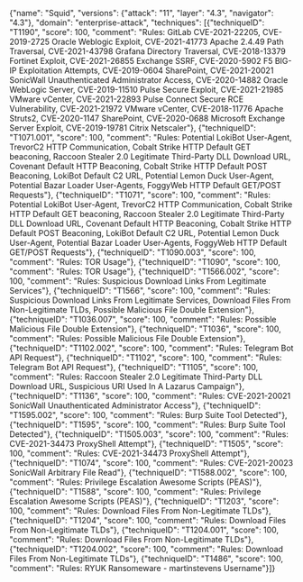 {"name": "Squid", "versions": {"attack": "11", "layer": "4.3", "navigator": "4.3"}, "domain": "enterprise-attack", "techniques": [{"techniqueID": "T1190", "score": 100, "comment": "Rules: GitLab CVE-2021-22205, CVE-2019-2725 Oracle Weblogic Exploit, CVE-2021-41773 Apache 2.4.49 Path Traversal, CVE-2021-43798 Grafana Directory Traversal, CVE-2018-13379 Fortinet Exploit, CVE-2021-26855 Exchange SSRF, CVE-2020-5902 F5 BIG-IP Exploitation Attempts, CVE-2019-0604 SharePoint, CVE-2021-20021 SonicWall Unauthenticated Administrator Access, CVE-2020-14882 Oracle WebLogic Server, CVE-2019-11510 Pulse Secure Exploit, CVE-2021-21985 VMware vCenter, CVE-2021-22893 Pulse Connect Secure RCE Vulnerability, CVE-2021-21972 VMware vCenter, CVE-2018-11776 Apache Struts2, CVE-2020-1147 SharePoint, CVE-2020-0688 Microsoft Exchange Server Exploit, CVE-2019-19781 Citrix Netscaler"}, {"techniqueID": "T1071.001", "score": 100, "comment": "Rules: Potential LokiBot User-Agent, TrevorC2 HTTP Communication, Cobalt Strike HTTP Default GET beaconing, Raccoon Stealer 2.0 Legitimate Third-Party DLL Download URL, Covenant Default HTTP Beaconing, Cobalt Strike HTTP Default POST Beaconing, LokiBot Default C2 URL, Potential Lemon Duck User-Agent, Potential Bazar Loader User-Agents, FoggyWeb HTTP Default GET/POST Requests"}, {"techniqueID": "T1071", "score": 100, "comment": "Rules: Potential LokiBot User-Agent, TrevorC2 HTTP Communication, Cobalt Strike HTTP Default GET beaconing, Raccoon Stealer 2.0 Legitimate Third-Party DLL Download URL, Covenant Default HTTP Beaconing, Cobalt Strike HTTP Default POST Beaconing, LokiBot Default C2 URL, Potential Lemon Duck User-Agent, Potential Bazar Loader User-Agents, FoggyWeb HTTP Default GET/POST Requests"}, {"techniqueID": "T1090.003", "score": 100, "comment": "Rules: TOR Usage"}, {"techniqueID": "T1090", "score": 100, "comment": "Rules: TOR Usage"}, {"techniqueID": "T1566.002", "score": 100, "comment": "Rules: Suspicious Download Links From Legitimate Services"}, {"techniqueID": "T1566", "score": 100, "comment": "Rules: Suspicious Download Links From Legitimate Services, Download Files From Non-Legitimate TLDs, Possible Malicious File Double Extension"}, {"techniqueID": "T1036.007", "score": 100, "comment": "Rules: Possible Malicious File Double Extension"}, {"techniqueID": "T1036", "score": 100, "comment": "Rules: Possible Malicious File Double Extension"}, {"techniqueID": "T1102.002", "score": 100, "comment": "Rules: Telegram Bot API Request"}, {"techniqueID": "T1102", "score": 100, "comment": "Rules: Telegram Bot API Request"}, {"techniqueID": "T1105", "score": 100, "comment": "Rules: Raccoon Stealer 2.0 Legitimate Third-Party DLL Download URL, Suspicious URI Used In A Lazarus Campaign"}, {"techniqueID": "T1136", "score": 100, "comment": "Rules: CVE-2021-20021 SonicWall Unauthenticated Administrator Access"}, {"techniqueID": "T1595.002", "score": 100, "comment": "Rules: Burp Suite Tool Detected"}, {"techniqueID": "T1595", "score": 100, "comment": "Rules: Burp Suite Tool Detected"}, {"techniqueID": "T1505.003", "score": 100, "comment": "Rules: CVE-2021-34473 ProxyShell Attempt"}, {"techniqueID": "T1505", "score": 100, "comment": "Rules: CVE-2021-34473 ProxyShell Attempt"}, {"techniqueID": "T1074", "score": 100, "comment": "Rules: CVE-2021-20023 SonicWall Arbitrary File Read"}, {"techniqueID": "T1588.002", "score": 100, "comment": "Rules: Privilege Escalation Awesome Scripts (PEAS)"}, {"techniqueID": "T1588", "score": 100, "comment": "Rules: Privilege Escalation Awesome Scripts (PEAS)"}, {"techniqueID": "T1203", "score": 100, "comment": "Rules: Download Files From Non-Legitimate TLDs"}, {"techniqueID": "T1204", "score": 100, "comment": "Rules: Download Files From Non-Legitimate TLDs"}, {"techniqueID": "T1204.001", "score": 100, "comment": "Rules: Download Files From Non-Legitimate TLDs"}, {"techniqueID": "T1204.002", "score": 100, "comment": "Rules: Download Files From Non-Legitimate TLDs"}, {"techniqueID": "T1486", "score": 100, "comment": "Rules: RYUK Ransomeware - martinstevens Username"}]}